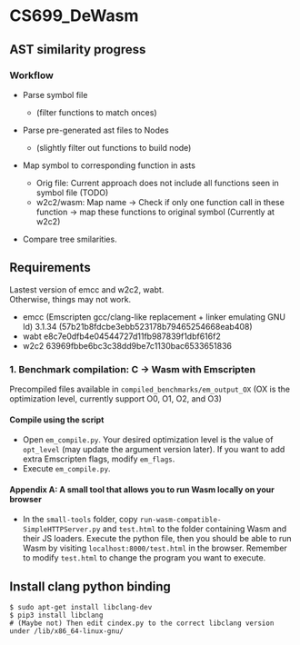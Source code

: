 # CS699_DeWasm

## AST similarity progress
### Workflow
- Parse symbol file 
    - (filter functions to match onces)
- Parse pre-generated ast files to Nodes
    - (slightly filter out functions to build node)
- Map symbol to corresponding function in asts
    - Orig file: Current approach does not include all functions seen in symbol file (TODO)
    - w2c2/wasm: Map name -> Check if only one function call in these function -> map these functions to original symbol (Currently at w2c2)

- Compare tree smilarities.

## Requirements
Lastest version of emcc and w2c2, wabt.   
Otherwise, things may not work.

- emcc (Emscripten gcc/clang-like replacement + linker emulating GNU ld) 3.1.34 (57b21b8fdcbe3ebb523178b79465254668eab408)
- wabt e8c7e0dfb4e04544727d11fb987839f1dbf616f2
- w2c2 63969fbbe6bc3c38dd9be7c1130bac6533651836

### 1. Benchmark compilation: C -> Wasm with Emscripten
Precompiled files available in `compiled_benchmarks/em_output_OX` (OX is the optimization level, currently support O0, O1, O2, and O3)
#### Compile using the script
- Open `em_compile.py`. Your desired optimization level is the value of `opt_level` (may update the argument version later). 
If you want to add extra Emscripten flags, modify `em_flags`.
- Execute `em_compile.py`. 
#### Appendix A: A small tool that allows you to run Wasm locally on your browser
- In the `small-tools` folder, copy `run-wasm-compatible-SimpleHTTPServer.py` and `test.html` to the folder containing Wasm and their JS loaders. 
Execute the python file, then you should be able to run Wasm by visiting `localhost:8000/test.html` in the browser. 
Remember to modify `test.html` to change the program you want to execute.

## Install clang python binding
```
$ sudo apt-get install libclang-dev
$ pip3 install libclang
# (Maybe not) Then edit cindex.py to the correct libclang version under /lib/x86_64-linux-gnu/
```

